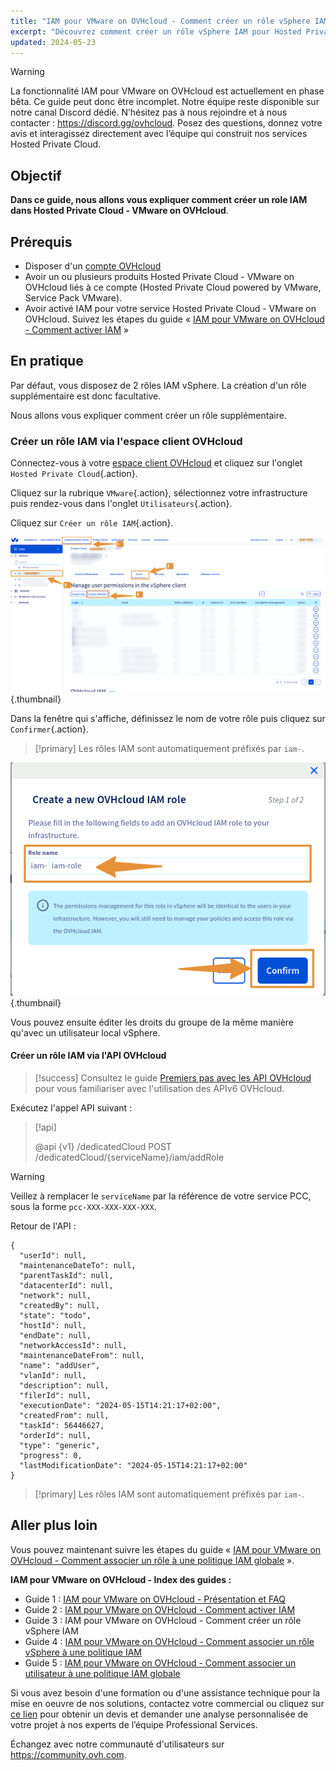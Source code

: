 ```yaml
---
title: "IAM pour VMware on OVHcloud - Comment créer un rôle vSphere IAM"
excerpt: "Découvrez comment créer un rôle vSphere IAM pour Hosted Private Cloud - VMware on OVHcloud"
updated: 2024-05-23
---
```


> [!warning]
> La fonctionnalité IAM pour VMware on OVHcloud est actuellement en phase bêta.
> Ce guide peut donc être incomplet. Notre équipe reste disponible sur notre canal Discord dédié. N’hésitez pas à nous rejoindre et à nous contacter : <https://discord.gg/ovhcloud>. Posez des questions, donnez votre avis et interagissez directement avec l’équipe qui construit nos services Hosted Private Cloud.

## Objectif

**Dans ce guide, nous allons vous expliquer comment créer un role IAM dans Hosted Private Cloud - VMware on OVHcloud**.

## Prérequis

- Disposer d'un [compte OVHcloud](/pages/account_and_service_management/account_information/ovhcloud-account-creation)
- Avoir un ou plusieurs produits Hosted Private Cloud - VMware on OVHcloud liés à ce compte (Hosted Private Cloud powered by VMware, Service Pack VMware).
- Avoir activé IAM pour votre service Hosted Private Cloud - VMware on OVHcloud. Suivez les étapes du guide « [IAM pour VMware on OVHcloud - Comment activer IAM](/pages/hosted_private_cloud/hosted_private_cloud_powered_by_vmware/vmware_iam_activation) »

## En pratique

Par défaut, vous disposez de 2 rôles IAM vSphere. La création d'un rôle supplémentaire est donc facultative.

Nous allons vous expliquer comment créer un rôle supplémentaire.

### Créer un rôle IAM via l'espace client OVHcloud

Connectez-vous à votre [espace client OVHcloud](/links/manager) et cliquez sur l'onglet `Hosted Private Cloud`{.action}.

Cliquez sur la rubrique `VMware`{.action}, sélectionnez votre infrastructure puis rendez-vous dans l'onglet `Utilisateurs`{.action}.

Cliquez sur `Créer un rôle IAM`{.action}.

![IAM role add](images/iam_role_8.png){.thumbnail}

Dans la fenêtre qui s'affiche, définissez le nom de votre rôle puis cliquez sur `Confirmer`{.action}.

> [!primary]
> Les rôles IAM sont automatiquement préfixés par `iam-`.
>

![IAM role add](images/iam_role_9.png){.thumbnail}

Vous pouvez ensuite éditer les droits du groupe de la même manière qu'avec un utilisateur local vSphere.

#### Créer un rôle IAM via l'API OVHcloud

> [!success]
> Consultez le guide [Premiers pas avec les API OVHcloud](/pages/manage_and_operate/api/first-steps) pour vous familiariser avec l'utilisation des APIv6 OVHcloud.


Exécutez l'appel API suivant :

> [!api]
>
> @api {v1} /dedicatedCloud POST /dedicatedCloud/{serviceName}/iam/addRole
>

> [!warning]
> Veillez à remplacer le `serviceName` par la référence de votre service PCC, sous la forme `pcc-XXX-XXX-XXX-XXX`.

Retour de l'API :

```shell
{
  "userId": null,
  "maintenanceDateTo": null,
  "parentTaskId": null,
  "datacenterId": null,
  "network": null,
  "createdBy": null,
  "state": "todo",
  "hostId": null,
  "endDate": null,
  "networkAccessId": null,
  "maintenanceDateFrom": null,
  "name": "addUser",
  "vlanId": null,
  "description": null,
  "filerId": null,
  "executionDate": "2024-05-15T14:21:17+02:00",
  "createdFrom": null,
  "taskId": 56446627,
  "orderId": null,
  "type": "generic",
  "progress": 0,
  "lastModificationDate": "2024-05-15T14:21:17+02:00"
}
```

> [!primary]
> Les rôles IAM sont automatiquement préfixés par `iam-`.
>

## Aller plus loin

Vous pouvez maintenant suivre les étapes du guide « [IAM pour VMware on OVHcloud - Comment associer un rôle à une politique IAM globale](/pages/hosted_private_cloud/hosted_private_cloud_powered_by_vmware/vmware_iam_role_policy) ».

**IAM pour VMware on OVHcloud - Index des guides :**

- Guide 1 : [IAM pour VMware on OVHcloud - Présentation et FAQ](/pages/hosted_private_cloud/hosted_private_cloud_powered_by_vmware/vmware_iam_getting_started)
- Guide 2 : [IAM pour VMware on OVHcloud - Comment activer IAM](/pages/hosted_private_cloud/hosted_private_cloud_powered_by_vmware/vmware_iam_activation)
- Guide 3 : IAM pour VMware on OVHcloud - Comment créer un rôle vSphere IAM
- Guide 4 : [IAM pour VMware on OVHcloud - Comment associer un rôle vSphere à une politique IAM](/pages/hosted_private_cloud/hosted_private_cloud_powered_by_vmware/vmware_iam_role_policy)
- Guide 5 : [IAM pour VMware on OVHcloud - Comment associer un utilisateur à une politique IAM globale](/pages/hosted_private_cloud/hosted_private_cloud_powered_by_vmware/vmware_iam_user_policy)

Si vous avez besoin d'une formation ou d'une assistance technique pour la mise en oeuvre de nos solutions, contactez votre commercial ou cliquez sur [ce lien](https://www.ovhcloud.com/fr-ca/professional-services/) pour obtenir un devis et demander une analyse personnalisée de votre projet à nos experts de l’équipe Professional Services.

Échangez avec notre communauté d'utilisateurs sur <https://community.ovh.com>.
